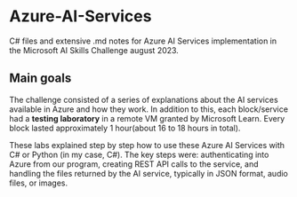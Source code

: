 # Azure-AI-Services
C# files and extensive .md notes for Azure AI Services implementation in the Microsoft AI Skills Challenge august 2023.

## Main goals
The challenge consisted of a series of explanations about the AI services available in Azure and how they work. In addition to this, each block/service had a **testing laboratory** in a remote VM granted by Microsoft Learn. Every block lasted approximately 1 hour(about 16 to 18 hours in total).


These labs explained step by step how to use these Azure AI Services with C# or Python (in my case, C#). The key steps were: authenticating into Azure from our program, creating REST API calls to the service, and handling the files returned by the AI service, typically in JSON format, audio files, or images.
